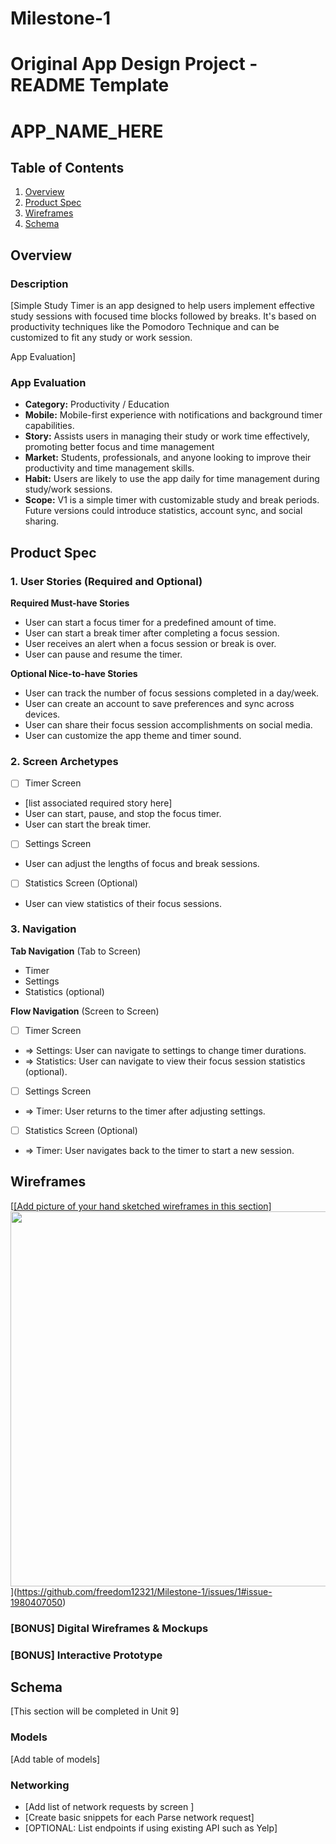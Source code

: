 # Milestone-1
Original App Design Project - README Template
===

# APP_NAME_HERE

## Table of Contents

1. [Overview](#Overview)
2. [Product Spec](#Product-Spec)
3. [Wireframes](#Wireframes)
4. [Schema](#Schema)

## Overview

### Description

[Simple Study Timer is an app designed to help users implement effective study sessions with focused time blocks followed by breaks. It's based on productivity techniques like the Pomodoro Technique and can be customized to fit any study or work session.

App Evaluation]

### App Evaluation

- **Category:** Productivity / Education
- **Mobile:** Mobile-first experience with notifications and background timer capabilities.
- **Story:** Assists users in managing their study or work time effectively, promoting better focus and time management
- **Market:** Students, professionals, and anyone looking to improve their productivity and time management skills.
- **Habit:** Users are likely to use the app daily for time management during study/work sessions.
- **Scope:** V1 is a simple timer with customizable study and break periods. Future versions could introduce statistics, account sync, and social sharing.

## Product Spec

### 1. User Stories (Required and Optional)

**Required Must-have Stories**

* User can start a focus timer for a predefined amount of time.
* User can start a break timer after completing a focus session.
* User receives an alert when a focus session or break is over.
* User can pause and resume the timer.

**Optional Nice-to-have Stories**

* User can track the number of focus sessions completed in a day/week.
* User can create an account to save preferences and sync across devices.
* User can share their focus session accomplishments on social media.
* User can customize the app theme and timer sound.


### 2. Screen Archetypes

- [ ] Timer Screen
* [list associated required story here]
* User can start, pause, and stop the focus timer.
* User can start the break timer.
- [ ] Settings Screen
* User can adjust the lengths of focus and break sessions.
- [ ] Statistics Screen (Optional)
* User can view statistics of their focus sessions.

### 3. Navigation

**Tab Navigation** (Tab to Screen)

* Timer
* Settings
* Statistics (optional)

**Flow Navigation** (Screen to Screen)

- [ ] Timer Screen
* => Settings: User can navigate to settings to change timer durations.
* => Statistics: User can navigate to view their focus session statistics (optional).
- [ ] Settings Screen
* => Timer: User returns to the timer after adjusting settings.
- [ ] Statistics Screen (Optional)
* => Timer: User navigates back to the timer to start a new session.

## Wireframes

[[[Add picture of your hand sketched wireframes in this section]
<img src="YOUR_WIREFRAME_IMAGE_URL" width=600>](https://github.com/freedom12321/Milestone-1/issues/1#issue-1980407050)](https://github.com/freedom12321/Milestone-1/issues/1#issue-1980407050)

### [BONUS] Digital Wireframes & Mockups

### [BONUS] Interactive Prototype

## Schema 

[This section will be completed in Unit 9]

### Models

[Add table of models]

### Networking

- [Add list of network requests by screen ]
- [Create basic snippets for each Parse network request]
- [OPTIONAL: List endpoints if using existing API such as Yelp]

